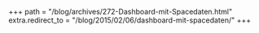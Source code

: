 +++
path = "/blog/archives/272-Dashboard-mit-Spacedaten.html"
extra.redirect_to = "/blog/2015/02/06/dashboard-mit-spacedaten/"
+++
